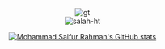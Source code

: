 
  
<div align="center">
  <img src="https://github.com/user-attachments/assets/a17a4109-d8c5-4902-8852-3b1fa53c16d8" alt="gt">
</div>

<div align="center">
   <!-- GitHub stats -->
  <img src="https://github-readme-stats.vercel.app/api/top-langs?username=salah-ht&show_icons=true&locale=en&layout=compact" alt="salah-ht" />
  <br/>
   
[![Mohammad Saifur Rahman's GitHub stats](https://github-readme-stats.vercel.app/api/top-langs?username=salah-ht&hide=html,scss,stylus,blade,jupyter%20notebook,python,css,shell,batchfile,dockerfile,typescript&theme=algolia&show_icons=true)](https://github.com/salah-ht)
  <br/>
 
</div>
